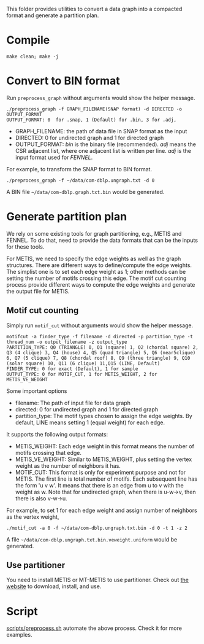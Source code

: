 This folder provides utilities to convert a data graph into a compacted format and generate a partition plan.

# Compile
```
make clean; make -j
```

# Convert to BIN format
Run `preprocess_graph` without arguments would show the helper message.
```
./preprocess_graph -f GRAPH_FILENAME(SNAP format) -d DIRECTED -o OUTPUT_FORMAT
OUTPUT_FORMAT: 0  for .snap, 1 (Default) for .bin, 3 for .adj, 
```
- GRAPH_FILENAME: the path of data file in SNAP format as the input
- DIRECTED: 0 for undirected graph and 1 for directed graph
- OUTPUT_FORMAT: *bin* is the binary file (recommended). *adj* means the CSR adjacent list, where one adjacent list is written per line. *adj* is the input format used for *FENNEL*.

For example, to transform the SNAP format to BIN format.
```
./preprocess_graph -f ~/data/com-dblp.ungraph.txt -d 0
```
A BIN file `~/data/com-dblp.graph.txt.bin` would be generated. 


# Generate partition plan
We rely on some existing tools for graph partitioning, e.g., METIS and FENNEL. To do that, need to provide the data formats that can be the inputs for these tools.

For METIS, we need to specify the edge weights as well as the graph structures. There are different ways to define/compute the edge weights. The simplist one is to set each edge weight as 1; other methods can be setting the number of motifs crossing this edge. The motif cut counting process provide different ways to compute the edge weights and generate the output file for METIS.

## Motif cut counting

Simply run `motif_cut` without arguments would show the helper message.
```
motifcut -a finder_type -f filename -d directed -p partition_type -t thread_num -o output_filename -z output_type
PARTITION_TYPE: Q0 (TRIANGLE) 0, Q1 (square) 1, Q2 (chordal square) 2, Q3 (4 clique) 3, Q4 (house) 4, Q5 (quad triangle) 5, Q6 (near5clique) 6, Q7 (5 clique) 7, Q8 (chordal roof) 8, Q9 (three triangle) 9, Q10 (solar square) 10, Q11 (6 clique) 11,Q15 (LINE, Default)
FINDER_TYPE: 0 for exact (Default), 1 for sample
OUTPUT_TYPE: 0 for MOTIF_CUT, 1 for METIS_WEIGHT, 2 for METIS_VE_WEIGHT
```
Some important options
- filename: The path of input file for data graph
- directed: 0 for undirected graph and 1 for directed graph
- partition_type: The motif types chosen to assign the edge weights. By default, LINE means setting 1 (equal weight) for each edge.

It supports the following output formats:
- METIS_WEIGHT: Each edge weight in this format means the number of motifs crossing that edge.
- METIS_VE_WEIGHT: Similar to METIS_WEIGHT, plus setting the vertex weight as the number of neighbors it has. 
- MOTIF_CUT: This format is only for experiment purpose and not for METIS. The first line is total number of motifs. Each subsequent line has the form 'u v w'. It means that there is an edge from u to v with the weight as w. Note that for undirected graph, when there is u-w->v, then there is also v-w->u.

For example, to set 1 for each edge weight and assign number of neighbors as the vertex weight, 
```
./motif_cut -a 0 -f ~/data/com-dblp.ungraph.txt.bin -d 0 -t 1 -z 2
```
A file `~/data/com-dblp.ungraph.txt.bin.veweight.uniform` would be generated.




## Use partitioner
You need to install METIS or MT-METIS to use partitioner.
Check out [the website](http://glaros.dtc.umn.edu/gkhome/metis/metis/download) to download, install, and use.


# Script
[scripts/preprocess.sh](../../scripts/preprocess.sh) automate the above process. Check it for more examples.

